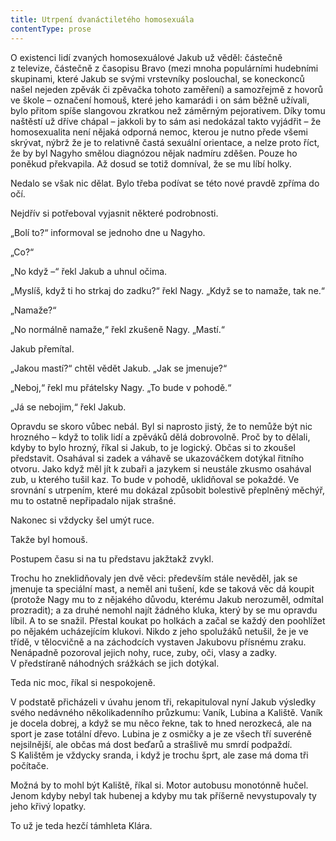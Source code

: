 ```yaml
---
title: Utrpení dvanáctiletého homosexuála
contentType: prose
---
```


O existenci lidí zvaných homosexuálové Jakub už věděl: částečně z televize, částečně z časopisu Bravo (mezi mnoha populárními hudebními skupinami, které Jakub se svými vrstevníky poslouchal, se koneckonců našel nejeden zpěvák či zpěvačka tohoto zaměření) a samozřejmě z hovorů ve škole – označení homouš, které jeho kamarádi i on sám běžně užívali, bylo přitom spíše slangovou zkratkou než záměrným pejorativem. Díky tomu naštěstí už dříve chápal – jakkoli by to sám asi nedokázal takto vyjádřit – že homosexualita není nějaká odporná nemoc, kterou je nutno přede všemi skrývat, nýbrž že je to relativně častá sexuální orientace, a nelze proto říct, že by byl Nagyho smělou diagnózou nějak nadmíru zděšen. Pouze ho poněkud překvapila. Až dosud se totiž domníval, že se mu líbí holky.

Nedalo se však nic dělat. Bylo třeba podívat se této nové pravdě zpříma do očí.

Nejdřív si potřeboval vyjasnit některé podrobnosti.

„Bolí to?“ informoval se jednoho dne u Nagyho.

„Co?“

„No když –“ řekl Jakub a uhnul očima.

„Myslíš, když ti ho strkaj do zadku?“ řekl Nagy. „Když se to namaže, tak ne.“

„Namaže?“

„No normálně namaže,“ řekl zkušeně Nagy. „Mastí.“

Jakub přemítal.

„Jakou mastí?“ chtěl vědět Jakub. „Jak se jmenuje?“

„Neboj,“ řekl mu přátelsky Nagy. „To bude v pohodě.“

„Já se nebojim,“ řekl Jakub.

Opravdu se skoro vůbec nebál. Byl si naprosto jistý, že to nemůže být nic hrozného – když to tolik lidí a zpěváků dělá dobrovolně. Proč by to dělali, kdyby to bylo hrozný, říkal si Jakub, to je logický. Občas si to zkoušel představit. Osahával si zadek a váhavě se ukazováčkem dotýkal řitního otvoru. Jako když měl jít k zubaři a jazykem si neustále zkusmo osahával zub, u kterého tušil kaz. To bude v pohodě, uklidňoval se pokaždé. Ve srovnání s utrpením, které mu dokázal způsobit bolestivě přeplněný měchýř, mu to ostatně nepřipadalo nijak strašné.

Nakonec si vždycky šel umýt ruce.

Takže byl homouš.

Postupem času si na tu představu jakžtakž zvykl.

Trochu ho zneklidňovaly jen dvě věci: především stále nevěděl, jak se jmenuje ta speciální mast, a neměl ani tušení, kde se taková věc dá koupit (protože Nagy mu to z nějakého důvodu, kterému Jakub nerozuměl, odmítal prozradit); a za druhé nemohl najít žádného kluka, který by se mu opravdu líbil. A to se snažil. Přestal koukat po holkách a začal se každý den poohlížet po nějakém ucházejícím klukovi. Nikdo z jeho spolužáků netušil, že je ve třídě, v tělocvičně a na záchodcích vystaven Jakubovu přísnému zraku. Nenápadně pozoroval jejich nohy, ruce, zuby, oči, vlasy a zadky. V předstíraně náhodných srážkách se jich dotýkal.

Teda nic moc, říkal si nespokojeně.

V podstatě přicházeli v úvahu jenom tři, rekapituloval nyní Jakub výsledky svého nedávného několikadenního průzkumu: Vaník, Lubina a Kaliště. Vaník je docela dobrej, a když se mu něco řekne, tak to hned nerozkecá, ale na sport je zase totální dřevo. Lubina je z osmičky a je ze všech tří suveréně nejsilnější, ale občas má dost beďarů a strašlivě mu smrdí podpaždí. S Kalištěm je vždycky sranda, i když je trochu šprt, ale zase má doma tři počítače.

Možná by to mohl být Kaliště, říkal si. Motor autobusu monotónně hučel. Jenom kdyby nebyl tak hubenej a kdyby mu tak příšerně nevystupovaly ty jeho křivý lopatky.

To už je teda hezčí támhleta Klára.
